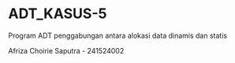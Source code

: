 # ADT_KASUS-5

Program ADT penggabungan antara alokasi data dinamis dan statis

Afriza Choirie Saputra - 241524002
